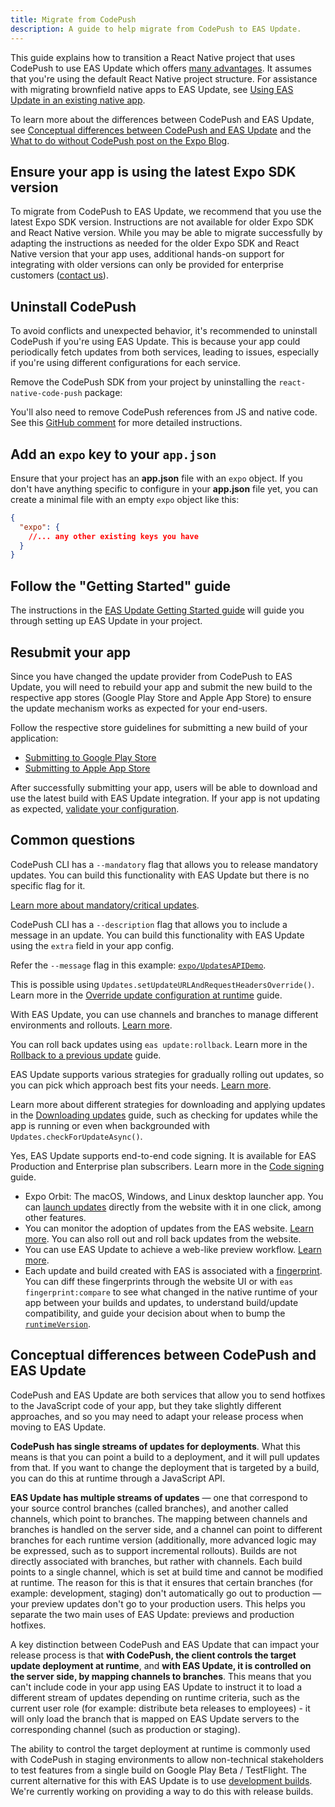```yaml
---
title: Migrate from CodePush
description: A guide to help migrate from CodePush to EAS Update.
---
```


This guide explains how to transition a React Native project that uses CodePush to use EAS Update which offers [many advantages](/eas-update/introduction/#pitch). It assumes that you're using the default React Native project structure. For assistance with migrating brownfield native apps to EAS Update, see [Using EAS Update in an existing native app](/eas-update/integration-in-existing-native-apps/).

To learn more about the differences between CodePush and EAS Update, see [Conceptual differences between CodePush and EAS Update](#conceptual-differences-between-codepush-and-eas-update) and the [What to do without CodePush post on the Expo Blog](https://expo.dev/blog/what-to-do-without-codepush).

## Ensure your app is using the latest Expo SDK version

To migrate from CodePush to EAS Update, we recommend that you use the latest Expo SDK version. Instructions are not available for older Expo SDK and React Native version. While you may be able to migrate successfully by adapting the instructions as needed for the older Expo SDK and React Native version that your app uses, additional hands-on support for integrating with older versions can only be provided for enterprise customers ([contact us](https://expo.dev/contact)).

## Uninstall CodePush

To avoid conflicts and unexpected behavior, it's recommended to uninstall CodePush if you're using EAS Update. This is because your app could periodically fetch updates from both services, leading to issues, especially if you're using different configurations for each service.

Remove the CodePush SDK from your project by uninstalling the `react-native-code-push` package:

You'll also need to remove CodePush references from JS and native code. See this [GitHub comment](https://github.com/Microsoft/react-native-code-push/issues/1101#issuecomment-350204507) for more detailed instructions.

## Add an `expo` key to your `app.json`

Ensure that your project has an **app.json** file with an `expo` object. If you don't have anything specific to configure in your **app.json** file yet, you can create a minimal file with an empty `expo` object like this:

```json app.json
{
  "expo": {
    //... any other existing keys you have
  }
}
```

## Follow the "Getting Started" guide

The instructions in the [EAS Update Getting Started guide](/eas-update/getting-started/) will guide you through setting up EAS Update in your project.

## Resubmit your app

Since you have changed the update provider from CodePush to EAS Update, you will need to rebuild your app and submit the new build to the respective app stores (Google Play Store and Apple App Store) to ensure the update mechanism works as expected for your end-users.

Follow the respective store guidelines for submitting a new build of your application:

- [Submitting to Google Play Store](/submit/android)
- [Submitting to Apple App Store](/submit/ios)

After successfully submitting your app, users will be able to download and use the latest build with EAS Update integration. If your app is not updating as expected, [validate your configuration](/eas-update/debug).

## Common questions

CodePush CLI has a `--mandatory` flag that allows you to release mandatory updates. You can build this functionality with EAS Update but there is no specific flag for it.

[Learn more about mandatory/critical updates](/eas-update/download-updates/#criticalmandatory-updates).

CodePush CLI has a `--description` flag that allows you to include a message in an update. You can build this functionality with EAS Update using the `extra` field in your app config.

Refer the `--message` flag in this example: [`expo/UpdatesAPIDemo`](https://github.com/expo/UpdatesAPIDemo).

This is possible using `Updates.setUpdateURLAndRequestHeadersOverride()`. Learn more in the [Override update configuration at runtime](/eas-update/override/) guide.

With EAS Update, you can use channels and branches to manage different environments and rollouts. [Learn more](/eas-update/eas-cli/).

You can roll back updates using `eas update:rollback`. Learn more in the [Rollback to a previous update](/eas-update/rollbacks/) guide.

EAS Update supports various strategies for gradually rolling out updates, so you can pick which approach best fits your needs. [Learn more](/eas-update/rollouts/).

Learn more about different strategies for downloading and applying updates in the [Downloading updates](/eas-update/download-updates/) guide, such as checking for updates while the app is running or even when backgrounded with `Updates.checkForUpdateAsync()`.

Yes, EAS Update supports end-to-end code signing. It is available for EAS Production and Enterprise plan subscribers. Learn more in the [Code signing](/eas-update/code-signing/) guide.

- Expo Orbit: The macOS, Windows, and Linux desktop launcher app. You can [launch updates](/review/with-orbit/) directly from the website with it in one click, among other features.
- You can monitor the adoption of updates from the EAS website. [Learn more](/eas-update/download-updates/#monitoring-adoption-of-updates). You can also roll out and roll back updates from the website.
- You can use EAS Update to achieve a web-like preview workflow. [Learn more](/eas-update/preview).
- Each update and build created with EAS is associated with a [fingerprint](/versions/latest/sdk/fingerprint/). You can diff these fingerprints through the website UI or with `eas fingerprint:compare` to see what changed in the native runtime of your app between your builds and updates, to understand build/update compatibility, and guide your decision about when to bump the [`runtimeVersion`](/eas-update/runtime-versions/).

## Conceptual differences between CodePush and EAS Update

CodePush and EAS Update are both services that allow you to send hotfixes to the JavaScript code of your app, but they take slightly different approaches, and so you may need to adapt your release process when moving to EAS Update.

**CodePush has single streams of updates for deployments**. What this means is that you can point a build to a deployment, and it will pull updates from that. If you want to change the deployment that is targeted by a build, you can do this at runtime through a JavaScript API.

**EAS Update has multiple streams of updates** — one that correspond to your source control branches (called branches), and another called channels, which point to branches. The mapping between channels and branches is handled on the server side, and a channel can point to different branches for each runtime version (additionally, more advanced logic may be expressed, such as to support incremental rollouts). Builds are not directly associated with branches, but rather with channels. Each build points to a single channel, which is set at build time and cannot be modified at runtime. The reason for this is that it ensures that certain branches (for example: development, staging) don't automatically go out to production &mdash; your preview updates don't go to your production users. This helps you separate the two main uses of EAS Update: previews and production hotfixes.

A key distinction between CodePush and EAS Update that can impact your release process is that **with CodePush, the client controls the target update deployment at runtime**, and **with EAS Update, it is controlled on the server side, by mapping channels to branches**. This means that you can't include code in your app using EAS Update to instruct it to load a different stream of updates depending on runtime criteria, such as the current user role (for example: distribute beta releases to employees) - it will only load the branch that is mapped on EAS Update servers to the corresponding channel (such as production or staging).

The ability to control the target deployment at runtime is commonly used with CodePush in staging environments to allow non-technical stakeholders to test features from a single build on Google Play Beta / TestFlight. The current alternative for this with EAS Update is to use [development builds](/eas-update/expo-dev-client/). We're currently working on providing a way to do this with release builds.